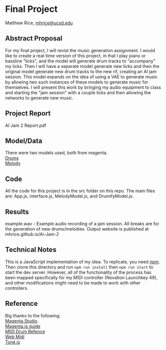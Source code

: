 # Final Project

Matthew Rice, mhrice@ucsd.edu

## Abstract Proposal

For my final project, I will revist the music generation assignment. I would like to create a real-time version of this project, in that I play piano or bassline "licks", and the model will generate drum tracks to "accompany" my licks. Then I will have a separate model generate new licks and then the original model generate new drum tracks to the new rif, creating an AI jam session. This model expands on the idea of using a VAE to generate music by allowing two such instances of these models to generate music for themselves. I will present this work by bringing my audio equipment to class and starting the "jam session" with a couple licks and then allowing the networks to generate new music. 


## Project Report
AI Jam 2 Report.pdf

## Model/Data

There were two models used, both from magenta. \
[Drums](https://storage.googleapis.com/magentadata/js/checkpoints/music_vae/groovae_2bar_humanize) \
[Melody](https://storage.googleapis.com/magentadata/js/checkpoints/music_rnn/melody_rnn)

## Code

All the code for this project is in the src folder on this repo. The main files are: App.js, interface.js, MelodyModel.js, and DrumifyModel.js.

## Results

example.wav - Example audio recording of a jam session. All breaks are for the generation of new drums/melodies. Output website is published at mhrice.github.io/Ai-Jam-2

## Technical Notes

This is a JavaScript implementation of my idea. To replicate, you need [npm](https://nodejs.org/en/).
Then clone this directory and run `npm run install` then `npm run start` to start the dev server.
However, all of the functionality of the process has been mapped specifically for my MIDI controller (Novation Launchkey 49), and other modifications might need to be made to work with other controllers. 

## Reference
Big thanks to the following: \
[Magenta Studio](https://magenta.tensorflow.org/studio/) \
[Magenta.js guide](https://hello-magenta.glitch.me) \
[MIDI Drum Refence](https://www.zendrum.com/resource-site/drumnotes.htm) \
[Web Midi](https://github.com/djipco/webmidi) \
[Tone.js](https://tonejs.github.io) 

